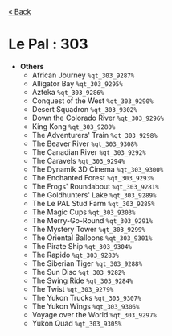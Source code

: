 <a href="../parks_available.md">&laquo; Back</a>
# Le Pal : 303
 - **Others** 
   - African Journey `%qt_303_9287%`
   - Alligator Bay `%qt_303_9295%`
   - Azteka `%qt_303_9286%`
   - Conquest of the West `%qt_303_9290%`
   - Desert Squadron `%qt_303_9302%`
   - Down the Colorado River `%qt_303_9296%`
   - King Kong `%qt_303_9280%`
   - The Adventurers' Train `%qt_303_9298%`
   - The Beaver River `%qt_303_9308%`
   - The Canadian River `%qt_303_9292%`
   - The Caravels `%qt_303_9294%`
   - The Dynamik 3D Cinema `%qt_303_9300%`
   - The Enchanted Forest `%qt_303_9293%`
   - The Frogs' Roundabout `%qt_303_9281%`
   - The Goldhunters' Lake `%qt_303_9289%`
   - The Le PAL Stud Farm `%qt_303_9285%`
   - The Magic Cups `%qt_303_9303%`
   - The Merry-Go-Round `%qt_303_9291%`
   - The Mystery Tower `%qt_303_9299%`
   - The Oriental Balloons `%qt_303_9301%`
   - The Pirate Ship `%qt_303_9304%`
   - The Rapido `%qt_303_9283%`
   - The Siberian Tiger `%qt_303_9288%`
   - The Sun Disc `%qt_303_9282%`
   - The Swing Ride `%qt_303_9284%`
   - The Twist `%qt_303_9279%`
   - The Yukon Trucks `%qt_303_9307%`
   - The Yukon Wings `%qt_303_9306%`
   - Voyage over the World `%qt_303_9297%`
   - Yukon Quad `%qt_303_9305%`